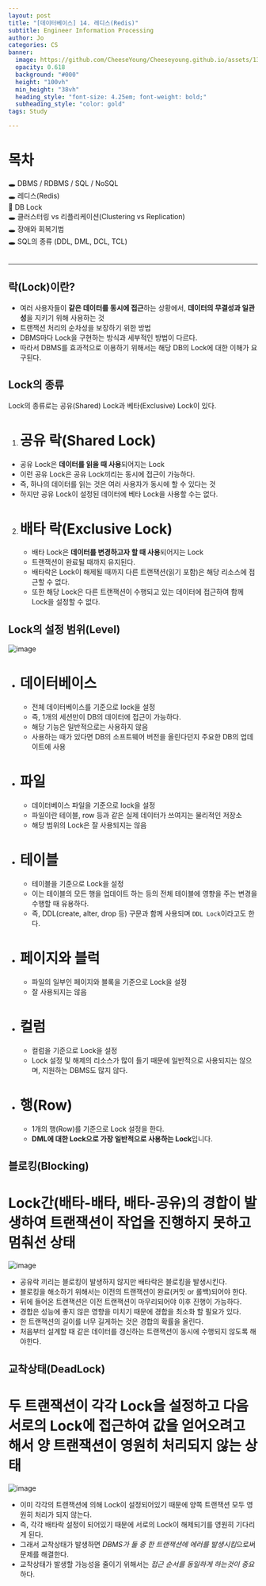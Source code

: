 ```yaml
---
layout: post
title: "[데이터베이스] 14. 레디스(Redis)"
subtitle: Engineer Information Processing
author: Jo
categories: CS
banner:
  image: https://github.com/CheeseYoung/Cheeseyoung.github.io/assets/132384527/e3e6eaab-8ce9-482b-ae9c-c5aad4e33c9e
  opacity: 0.618
  background: "#000"
  height: "100vh"
  min_height: "38vh"
  heading_style: "font-size: 4.25em; font-weight: bold;"
  subheading_style: "color: gold"
tags: Study

---
```


# 목차
🕳 DBMS / RDBMS / SQL / NoSQL <br>
🕳 레디스(Redis) <br>
📌 DB Lock <br>
🕳 클러스터링 vs 리플리케이션(Clustering vs Replication) <br>
🕳 장애와 회복기법 <br>
🕳 SQL의 종류 (DDL, DML, DCL, TCL) <br>
<br>
<hr>


## 락(Lock)이란?
- 여러 사용자들이 **같은 데이터를 동시에 접근**하는 상황에서, **데이터의 무결성과 일관성**을 지키기 위해 사용하는 것
- 트랜잭션 처리의 순차성을 보장하기 위한 방법
- DBMS마다 Lock을 구현하는 방식과 세부적인 방법이 다르다.
- 따라서 DBMS를 효과적으로 이용하기 위해서는 해당 DB의 Lock에 대한 이해가 요구된다.

## Lock의 종류
Lock의 종류로는 공유(Shared) Lock과 베타(Exclusive) Lock이 있다.

1. # 공유 락(Shared Lock)
  - 공유 Lock은 **데이터를 읽을 때 사용**되어지는 Lock
  - 이런 공유 Lock은 공유 Lock끼리는 동시에 접근이 가능하다.
  - 즉, 하나의 데이터를 읽는 것은 여러 사용자가 동시에 할 수 있다는 것
  - 하지만 공유 Lock이 설정된 데이터에 베타 Lock을 사용할 수는 없다.

2. # 배타 락(Exclusive Lock)
   - 배타 Lock은 **데이터를 변경하고자 할 때 사용**되어지는 Lock
   - 트랜잭션이 완료될 때까지 유지된다.
   - 배타락은 Lock이 해제될 때까지 다른 트랜잭션(읽기 포함)은 해당 리소스에 접근할 수 없다.
   - 또한 해당 Lock은 다른 트랜잭션이 수행되고 있는 데이터에 접근하여 함께 Lock을 설정할 수 없다.


## Lock의 설정 범위(Level)
![image](https://github.com/CheeseYoung/Cheeseyoung.github.io/assets/132384527/e3e6eaab-8ce9-482b-ae9c-c5aad4e33c9e)
- # 데이터베이스
  - 전체 데이터베이스를 기준으로 lock을 설정
  - 즉, 1개의 세션만이 DB의 데이터에 접근이 가능하다.
  - 해당 기능은 일반적으로는 사용하지 않음
  - 사용하는 때가 있다면 DB의 소프트웨어 버전을 올린다던지 주요한 DB의 업데이트에 사용
- # 파일
  - 데이터베이스 파일을 기준으로 lock을 설정
  - 파일이란 테이블, row 등과 같은 실제 데이터가 쓰여지는 물리적인 저장소
  - 해당 범위의 Lock은 잘 사용되지는 않음
- # 테이블
  - 테이블을 기준으로 Lock을 설정
  - 이는 테이블의 모든 행을 업데이트 하는 등의 전체 테이블에 영향을 주는 변경을 수행할 때 유용하다.
  - 즉, DDL(create, alter, drop 등) 구문과 함께 사용되며 ``DDL Lock``이라고도 한다.
- # 페이지와 블럭
  - 파일의 일부인 페이지와 블록을 기준으로 Lock을 설정
  - 잘 사용되지는 않음
- # 컬럼
  - 컬럼을 기준으로 Lock을 설정
  - Lock 설정 및 해제의 리소스가 많이 들기 때문에 일반적으로 사용되지는 않으며, 지원하는 DBMS도 많지 않다.
- # 행(Row)
  - 1개의 행(Row)를 기준으로 Lock 설정을 한다.
  - **DML에 대한 Lock으로 가장 일반적으로 사용하는 Lock**입니다.


## 블로킹(Blocking)
# Lock간(배타-배타, 배타-공유)의 경합이 발생하여 트랜잭션이 작업을 진행하지 못하고 멈춰선 상태
![image](https://github.com/CheeseYoung/Cheeseyoung.github.io/assets/132384527/e08f0927-d36a-4b41-ae8f-620df05d7977)
- 공유락 끼리는 블로킹이 발생하지 않지만 배타락은 블로킹을 발생시킨다.
- 블로킹을 해소하기 위해서는 이전의 트랜잭션이 완료(커밋 or 롤백)되어야 한다.
- 뒤에 들어온 트랜잭션은 이전 트랜잭션이 마무리되어야 이후 진행이 가능하다.
- 경합은 성능에 좋지 않은 영향을 미치기 때문에 경합을 최소화 할 필요가 있다.
- 한 트랜잭션의 길이를 너무 길게하는 것은 경합의 확률을 올린다.
- 처음부터 설계할 때 같은 데이터를 갱신하는 트랜잭션이 동시에 수행되지 않도록 해야한다.

## 교착상태(DeadLock)
# 두 트랜잭션이 각각 Lock을 설정하고 다음 서로의 Lock에 접근하여 값을 얻어오려고 해서 양 트랜잭션이 영원히 처리되지 않는 상태
![image](https://github.com/CheeseYoung/Cheeseyoung.github.io/assets/132384527/aacddfc2-62fa-4dd3-aae7-927ca7cd4338)
- 이미 각각의 트랜잭션에 의해 Lock이 설정되어있기 때문에 양쪽 트랜잭션 모두 영원히 처리가 되지 않는다.
- 즉, 각각 배타락 설정이 되어있기 때문에 서로의 Lock이 해제되기를 영원히 기다리게 된다.
- 그래서 교착상태가 발생하면 *DBMS가 둘 중 한 트랜잭션에 에러를 발생시킴*으로써 문제를 해결한다.
- 교착상태가 발생할 가능성을 줄이기 위해서는 *접근 순서를 동일하게 하는것이 중요*하다.












